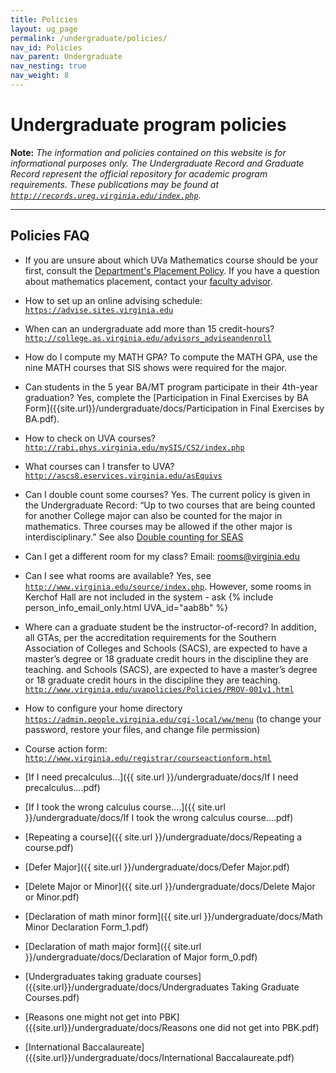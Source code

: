 ```yaml
---
title: Policies
layout: ug_page
permalink: /undergraduate/policies/
nav_id: Policies
nav_parent: Undergraduate
nav_nesting: true
nav_weight: 8
---
```


<h1 class="mb-3">Undergraduate program policies</h1>

**Note:** *The information and policies contained on this website is for informational purposes only. The Undergraduate Record and Graduate Record represent the official repository for academic program requirements. These publications may be found at [`http://records.ureg.virginia.edu/index.php`](http://records.ureg.virginia.edu/index.php).*

---

<h2 class="mt-2 mb-3">Policies FAQ</h2>

- If you are unsure about which UVa Mathematics course should be your first, consult the [Department's Placement Policy]({{site.url}}/content/math-placement/). If you have a question about mathematics placement, contact your [faculty advisor](http://college.as.virginia.edu/advisors).

- How to set up an online advising schedule:
[`https://advise.sites.virginia.edu`](https://advise.sites.virginia.edu)

- When can an undergraduate add more than 15 credit-hours?
[`http://college.as.virginia.edu/advisors_adviseandenroll`](http://college.as.virginia.edu/advisors_adviseandenroll)

- How do I compute my MATH GPA?
To compute the MATH GPA, use the nine MATH courses that SIS shows were required for the
major.

- Can students in the 5 year BA/MT program participate in their 4th-year graduation?
Yes, complete the [Participation in Final Exercises by BA Form]({{site.url}}/undergraduate/docs/Participation in Final Exercises by BA.pdf).

- How to check on UVA courses?
[`http://rabi.phys.virginia.edu/mySIS/CS2/index.php`](http://rabi.phys.virginia.edu/mySIS/CS2/index.php)

- What courses can I transfer to UVA?
[`http://ascs8.eservices.virginia.edu/asEquivs`](http://ascs8.eservices.virginia.edu/asEquivs)

- Can I double count some courses?
Yes. The current policy is given in the Undergraduate Record: “Up to two courses that are being
counted for another College major can also be counted for the major in mathematics. Three
courses may be allowed if the other major is interdisciplinary.” See also [Double counting for SEAS]({{site.url}}/content/double-counting-seas/)

- Can I get a different room for my class?
Email: <a href="mailto:rooms@virginia.edu">rooms@virginia.edu</a>

- Can I see what rooms are available?
Yes, see [`http://www.virginia.edu/source/index.php`](http://www.virginia.edu/source/index.php).
However, some rooms in Kerchof Hall are not included in the system - ask {% include person_info_email_only.html UVA_id="aab8b" %}


- Where can a graduate student be the instructor-of-record?
In addition, all GTAs, per the accreditation requirements for the Southern Association of Colleges
and Schools (SACS), are expected to have a master’s degree or 18 graduate credit hours in the
discipline they are teaching.
and Schools (SACS), are expected to have a master’s degree or 18 graduate credit hours in the
discipline they are teaching.
[`http://www.virginia.edu/uvapolicies/Policies/PROV-001v1.html`](http://www.virginia.edu/source/index.php)

- How to configure your home directory
[`https://admin.people.virginia.edu/cgi-local/ww/menu`](https://admin.people.virginia.edu/cgi-local/ww/menu)
(to change your password, restore your files, and change file permission)

- Course action form:
[`http://www.virginia.edu/registrar/courseactionform.html`](http://www.virginia.edu/registrar/courseactionform.html)

- [If I need precalculus...]({{ site.url }}/undergraduate/docs/If I need precalculus....pdf)

- [If I took the wrong calculus course....]({{ site.url }}/undergraduate/docs/If I took the wrong calculus course....pdf)

- [Repeating a course]({{ site.url }}/undergraduate/docs/Repeating a course.pdf)

- [Defer Major]({{ site.url }}/undergraduate/docs/Defer Major.pdf)

- [Delete Major or Minor]({{ site.url }}/undergraduate/docs/Delete Major or Minor.pdf)

- [Declaration of math minor form]({{ site.url }}/undergraduate/docs/Math Minor Declaration Form_1.pdf)

- [Declaration of math major form]({{ site.url }}/undergraduate/docs/Declaration of Major form_0.pdf)

- [Undergraduates taking graduate courses]({{site.url}}/undergraduate/docs/Undergraduates Taking Graduate Courses.pdf)

- [Reasons one might not get into PBK]({{site.url}}/undergraduate/docs/Reasons one did not get into PBK.pdf)

- [International Baccalaureate]({{site.url}}/undergraduate/docs/International Baccalaureate.pdf)
